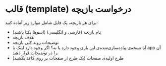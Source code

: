 # قالب (template) درخواست بازیچه
برای هر بازیچه، یک فایل شامل موارد زیر آماده کنید:
- نام بازیچه (فارسی و انگلیسی) (اسم‌ها یکتا باشند)
- هدف بازیچه
- توضیحات روند کلی بازیچه
- آیا نسخه‌ی پیاده‌سازی‌شده‌ی این بازی وجود دارد یا نه؟ اگر وجود دارد لینک یا app آن را در توضیحات قرار دهید.
- طرح اولیه‌ی صفحات (یک طرح از صفحات بر روی کاغذ بکشید)
